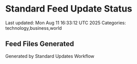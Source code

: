 # Standard Feed Update Status
Last updated: Mon Aug 11 16:33:12 UTC 2025
Categories: technology,business,world

## Feed Files Generated

Generated by Standard Updates Workflow
